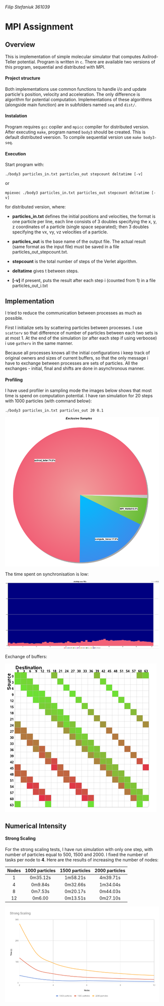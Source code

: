 ###### Filip Stefaniuk 361039
# MPI Assignment
## Overview
This is implementation of simple molecular simulator that computes Axilrod-Teller potential. Program is written in `c`. There are available two versions of this program, sequential and distributed with MPI.

#### Project structure
Both implementations use common functions to handle i/o and update particle's position, velocity and acceleration. The only difference is algorithm for potential computation. Implementations of these algorithms (alongside main function) are in subfolders named `seq` and `dist/`.

#### Instalation
Program requires `gcc` copiler and `mpicc` compiler for distributed version.
After executing `make`, program named `body3` should be created. This is default distributed veersion. To compile sequential version use `make body3-seq`.

#### Execution
Start program with:
```
./body3 particles_in.txt particles_out stepcount deltatime [-v]

```
or 
```
mpiexec ./body3 particles_in.txt particles_out stepcount deltatime [-v] 
```
for distributed version, where:

- **particles_in.txt** defines the initial positions and velocities, the format is one particle per line, each line consists of 3 doubles specifying the x, y, z coordinates of a particle (single space separated); then 3 doubles specifying the vx, vy, vz velocities of a particle.

- **particles_out** is the base name of the output file. The actual result (same format as the input file) must be saved in a file particles_out_stepcount.txt.

- **stepcount** is the total number of steps of the Verlet algorithm.

- **deltatime** gives t between steps.

- **[-v]**  if present, puts the result after each step i
(counted from 1) in a file particles_out_i.txt

## Implementation
I tried to reduce the communication between processes as much as possible. 

First I initialize sets by scattering particles between processes. I use `scatterv` so that difference of number of particles between each two sets is at most 1. At the end of the simulation (or after each step if using verboose) i use `gatherv` in the same manner.

Because all processes knows all the initial configurations i keep track of original owners and sizes of current buffers, so that the only message i have to exchange between processes are sets of particles. All the exchanges - initial, final and shifts are done in asynchronous manner.

#### Profiling
I have used profiler in sampling mode the images below shows that most time is spend on computation potential. I have ran simulation for 20 steps with 1000 particles (with command below):

```
./body3 particles_in.txt particles_out 20 0.1

```

![](./media/Samples.png)

The time spent on synchronisation is low:

![](./media/activity.png)

Exchange of buffers:

![](./media/mosaic.png)

## Numerical Intensity

#### Strong Scaling
For the strong scaling tests, I have run simulation with only one step, with number of particles equal to 500, 1500 and 2000. I fixed the number of tasks per node to **4**. Here are the results of increasing the number of nodes:

|    Nodes     | 1000 particles| 1500 particles | 2000 particles |
| :----------: |:-------------:| :-------------:|:--------------:|
| 1            |    0m35.12s   |      1m58.21s  |     4m39.71s   |
| 4            |    0m9.84s    |      0m32.66s  |     1m34.04s   |
| 8            |    0m7.53s    |      0m20.17s  |     0m44.03s   |
| 12           |    0m6.00     |      0m13.51s  |     0m27.10s   |


![](./media/chart.png)
